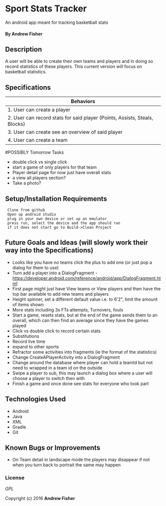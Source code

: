 # Sport Stats Tracker

An android app meant for tracking basketball stats

#### By **Andrew Fisher**

## Description
A user will be able to create their own teams and players and in doing so record statistics of these players. This current version will focus on basketball statistics.

## Specifications

|Behaviors                |
|------------------------- |
|1. User can create a player|
|2. User can record stats for said player (Points, Assists, Steals, Blocks)|
|3. User can create see an overview of said player|
|4. User can create a team|

#POSSIBLY Tomorrow Tasks
* double click vs single click
* start a game of only players for that team
* Player detail page for now just have overall stats
* a view all players section?
* Take a photo?


## Setup/Installation Requirements

```
 Clone from github
 Open up android studio
 plug in your own device or set up an emulator
 press run, select the device and the app should run
 if it does not start go to Build->Clean Project
```


## Future Goals and Ideas (will slowly work their way into the Specifications)
 * Looks like you have no teams click the plus to add one (or just pop a dialog for them to use)
 * Turn add a player into a DialogFragment - https://developer.android.com/reference/android/app/DialogFragment.html
 * First page might just have View teams or View players and then have the top bar available to add new teams and players
 * Height spinner, set a different default value i.e. to 6'2", limit the amount of items shown
 * More stats including 3s FTs attempts, Turnovers, fouls
 * Start a game, resets stats, but at the end of the game sends them to an overall, which can then find an average since they have the games played
 * Click vs double click to record certain stats
 * Substitutions
 * Record live time
 * expand to other sports
 * Refractor some activities into fragments (ie the format of the statistics)
 * Change CreateAPlayerActivity into a DialogFragment
 * Change around the database where player can hold a teamId but not need to wrapped in a team id on the outside
 * Swipe a player to sub, this may launch a dialog box where a user will choose a player to switch then with
 * Finish a game and once done see stats for everyone who took part



## Technologies Used

* Android
* Java
* XML
* Gradle
* Git


## Known Bugs or Improvements
* On Team detail in landscape mode the players may disappear if not when you turn back to portrait the same may happen

### License

*GPL*

Copyright (c) 2016 **Andrew Fisher**
